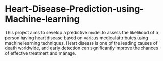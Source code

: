 # Heart-Disease-Prediction-using-Machine-learning
This project aims to develop a predictive model to assess the likelihood of a person having heart disease based on various medical attributes using machine learning techniques. Heart disease is one of the leading causes of death worldwide, and early detection can significantly improve the chances of effective treatment and manage.
